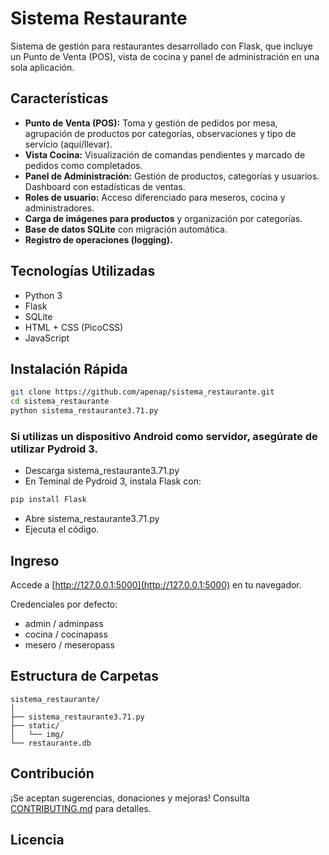 # Sistema Restaurante

Sistema de gestión para restaurantes desarrollado con Flask, que incluye un Punto de Venta (POS), vista de cocina y panel de administración en una sola aplicación.

## Características

- **Punto de Venta (POS):** Toma y gestión de pedidos por mesa, agrupación de productos por categorías, observaciones y tipo de servicio (aquí/llevar).
- **Vista Cocina:** Visualización de comandas pendientes y marcado de pedidos como completados.
- **Panel de Administración:** Gestión de productos, categorías y usuarios. Dashboard con estadísticas de ventas.
- **Roles de usuario:** Acceso diferenciado para meseros, cocina y administradores.
- **Carga de imágenes para productos** y organización por categorías.
- **Base de datos SQLite** con migración automática.
- **Registro de operaciones (logging).**

## Tecnologías Utilizadas

- Python 3
- Flask
- SQLite
- HTML + CSS (PicoCSS)
- JavaScript

## Instalación Rápida

```bash
git clone https://github.com/apenap/sistema_restaurante.git
cd sistema_restaurante
python sistema_restaurante3.71.py
```

### **Si utilizas un dispositivo Android como servidor, asegúrate de utilizar Pydroid 3.**
- Descarga sistema_restaurante3.71.py
- En Teminal de Pydroid 3, instala Flask con:

```bash
pip install Flask
```

- Abre sistema_restaurante3.71.py
- Ejecuta el código.

## Ingreso

Accede a [http://127.0.0.1:5000](http://127.0.0.1:5000) en tu navegador.

Credenciales por defecto:
- admin / adminpass
- cocina / cocinapass
- mesero / meseropass

## Estructura de Carpetas

```
sistema_restaurante/
│
├── sistema_restaurante3.71.py
├── static/
│   └── img/
└── restaurante.db
```

## Contribución

¡Se aceptan sugerencias, donaciones y mejoras! Consulta [CONTRIBUTING.md](CONTRIBUTING.md) para detalles.

## Licencia


